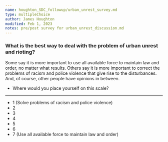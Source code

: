 ```yaml
---
name: houghton_SDC_followup/urban_unrest_survey.md
type: multipleChoice
author: James Houghton
modified: Feb 1, 2023
notes: pre/post survey for urban_unrest_discussion.md
---
```


### What is the best way to deal with the problem of urban unrest and rioting?

Some say it is more important to use all available force to maintain law and order, no matter what results. Others say it is more important to correct the problems of racism and police violence that give rise to the disturbances. And, of course, other people have opinions in between.

- Where would you place yourself on this scale?

---

- 1 (Solve problems of racism and police violence)
- 2
- 3
- 4
- 5
- 6
- 7 (Use all available force to maintain law and order)
